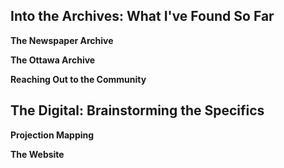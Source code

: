 ## Into the Archives: What I've Found So Far ##
**The Newspaper Archive**

**The Ottawa Archive**

**Reaching Out to the Community**

## The Digital: Brainstorming the Specifics ##
**Projection Mapping**

**The Website**


